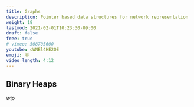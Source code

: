 ```yaml
---
title: Graphs
description: Pointer based data structures for network representation
weight: 18
lastmod: 2021-02-01T10:23:30-09:00
draft: false
free: true
# vimeo: 508705600
youtube: cWNEl4HE2OE
emoji: 🕸️
video_length: 4:12
---
```


## Binary Heaps
_wip_